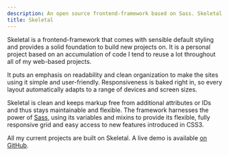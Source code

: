 ```yaml
---
description: An open source frontend-framework based on Sass. Skeletal offers a clean starting point as well as many advanced features.
title: Skeletal
---
```


Skeletal is a frontend-framework that comes with sensible default styling and provides a solid foundation to build new projects on. It is a personal project based on an accumulation of code I tend to reuse a lot throughout all of my web-based projects.

It puts an emphasis on readability and clean organization to make the sites using it simple and user-friendly. Responsiveness is baked right in, so every layout automatically adapts to a range of devices and screen sizes.

Skeletal is clean and keeps markup free from additional attributes or IDs and thus stays maintainable and flexible. The framework harnesses the power of [Sass](http://sass-lang.com/), using its variables and mixins to provide its flexible, fully responsive grid and easy access to new features introduced in CSS3.

All my current projects are built on Skeletal. A live demo is available [on GitHub](http://dhabersack.github.com/skeletal/ "Skeletal on GitHub").